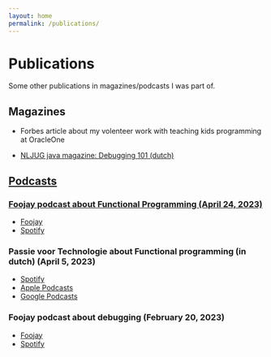 ```yaml
---
layout: home
permalink: /publications/
---
```


# Publications

Some other publications in magazines/podcasts I was part of.

## Magazines

* Forbes article about my volenteer work with teaching kids programming at OracleOne <a href="https://www.forbes.com/sites/oracle/2019/10/01/cheap-but-powerful-the-tiny-microbit-computer-thrills-at-oracle-code-4-kids/?sh=2bd43a436866" target="_blank" class="fa-solid fa-book-open">

* NLJUG java magazine: Debugging 101 (dutch) <a href="https://nljug.org/java-magazine/2019-editie-4/java-magazine-4-2019/" target="_blank" class="fa-solid fa-book-open">

## Podcasts

### Foojay podcast about Functional Programming (April 24, 2023)
* <a href="https://foojay.io/today/foojay-podcast-20/" target="_blank">Foojay</a>
* <a href="https://open.spotify.com/episode/5W4B3ohd4VrwmB1Iu39D6A" target="_blank">Spotify</a>

### Passie voor Technologie about Functional programming (in dutch) (April 5, 2023)
* <a href="https://open.spotify.com/episode/0HF6JBWbWJs7AZTC1UhxUn?si=72ce3a15f01240ea&nd=1" target="_blank">Spotify</a>
* <a href="https://podcasts.apple.com/nl/podcast/passie-voor-technologie-de-podcast/id1642600325?i=1000607510218" target="_blank">Apple Podcasts</a>
* <a href="https://podcasts.google.com/u/0/feed/aHR0cHM6Ly9hbmNob3IuZm0vcy85MGZiNjZmOC9wb2RjYXN0L3Jzcw/episode/OWJjZmQ2OWUtZjRhYy00M2JjLThjMTEtNTc5YjkzODEwMDkw?sa=X&ved=0CAUQkfYCahcKEwjIxaL94pL-AhUAAAAAHQAAAAAQAQ" target="_blank">Google Podcasts</a>

### Foojay podcast about debugging (February 20, 2023)
* <a href="https://foojay.io/today/foojay-podcast-14/" target="_blank">Foojay</a>
* <a href="https://open.spotify.com/episode/7d7vXq166rWfHUNqvSsCtU" target="_blank">Spotify</a>

